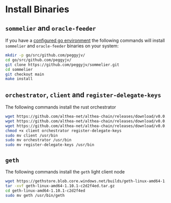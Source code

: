 # Install Binaries

## `sommelier` and `oracle-feeder`

If you have a [configured go environment](./install-go.md) the following commands will install `sommelier` and `oracle-feeder` binaries on your system:

```bash
mkdir -p go/src/github.com/peggyjv/
cd go/src/github.com/peggyjv/
git clone https://github.com/peggyjv/sommelier.git
cd sommelier
git checkout main
make install
```

## `orchestrator`, `client` and `register-delegate-keys`

The following commands install the rust orchestrator

```bash
wget https://github.com/althea-net/althea-chain/releases/download/v0.0.4/client
wget https://github.com/althea-net/althea-chain/releases/download/v0.0.4/orchestrator
wget https://github.com/althea-net/althea-chain/releases/download/v0.0.4/register-delegate-keys
chmod +x client orchestrator register-delegate-keys
sudo mv client /usr/bin
sudo mv orchestrator /usr/bin
sudo mv register-delegate-keys /usr/bin
```

## `geth`

The following commands install the `geth` light client node

```bash
wget https://gethstore.blob.core.windows.net/builds/geth-linux-amd64-1.10.1-c2d2f4ed.tar.gz
tar -xvf geth-linux-amd64-1.10.1-c2d2f4ed.tar.gz
cd geth-linux-amd64-1.10.1-c2d2f4ed
sudo mv geth /usr/bin/geth
```
